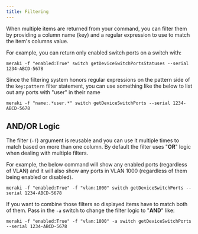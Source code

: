 ```yaml
---
title: Filtering
---
```


When multiple items are returned from your command, you can filter them by providing a column name (key) and a regular expression to use to match the item's columns value.

For example, you can return only enabled switch ports on a switch with:

```
meraki -f "enabled:True" switch getDeviceSwitchPortsStatuses --serial 1234-ABCD-5678
```

Since the filtering system honors regular expressions on the pattern side of the `key:pattern` filter statement, you can use something like the below to list out any ports with "user" in their name

```
meraki -f "name:.*user.*" switch getDeviceSwitchPorts --serial 1234-ABCD-5678
```


## AND/OR Logic

The filter (`-f`) argument is reusable and you can use it multiple times to match based on more than one column. By default the filter uses "**OR**" logic when dealing with multiple filters.

For example, the below command will show any enabled ports (regardless of VLAN) and it will also show any ports in VLAN 1000 (regardless of them being enabled or disabled).

```
meraki -f "enabled:True" -f "vlan:1000" switch getDeviceSwitchPorts --serial 1234-ABCD-5678
```

If you want to combine those filters so displayed items have to match both of them. Pass in the `-a` switch to change the filter logic to "**AND**" like:

`meraki -f "enabled:True" -f "vlan:1000" -a switch getDeviceSwitchPorts --serial 1234-ABCD-5678`

